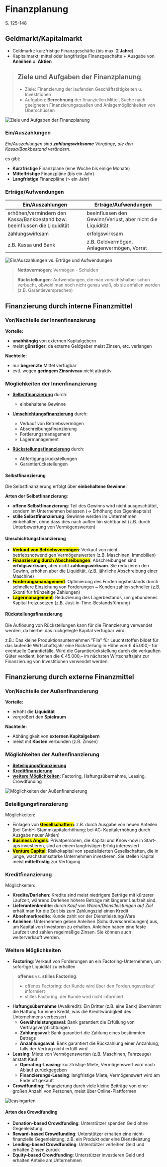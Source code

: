 # Finanzplanung

S. 125-148

## Geldmarkt/Kapitalmarkt

- Geldmarkt: kurzfristige Finanzgeschäfte (bis max. **2 Jahre**)
- Kapitalmarkt: mittel oder langfristige Finanzgeschäfte + Ausgabe von **Anleihen** u. **Aktien**

> ## Ziele und Aufgaben der Finanzplanung
>
> - Ziele: Finanzierung der laufenden Geschäftstätigkeiten u. Investitionen
> - Aufgaben: **Berechnung** der finanziellen Mittel, Suche nach geeigneten Finanzierungsquellen und Anlagemöglichkeiten von Überschüssen

![Ziele und Aufgaben der Finanzplanung](/images/bwm_ziele-und-aufgaben-derfinanzplanung.png)

### Ein/Auszahlungen

*Ein/Auszahlungen sind **zahlungswirksame** Vorgänge, die den Kassa/Bankbestand verändern.*

es gibt:

- **Kurzfristige** Finanzpläne (eine Woche bis einige Monate)
- **Mittelfristige** Finanzpläne (bis ein Jahr)
- **Langfristige** Finanzpläne (> ein Jahr)

### Erträge/Aufwendungen

| Ein/Auszahlungen | Erträge/Aufwendungen |
|------------------|----------------------|
| erhöhen/vermindern den Kassa/Bankbestand bzw. beeinflussen die Liquidität | beeinflussen den Gewinn/Verlust, aber nicht die Liquidität |
| zahlungswirksam | erfolgswirksam |
| z.B. Kassa und Bank | z.B. Geldvermögen, Anlagenvermögen, Vorrat |

![Ein/Auszahlungen vs. Erträge und Aufwendungen](/images/bwm_ein-auszahlungen-vs-ertraege-und-aufwendungen.png)

<!-- sollte eig. easy und eh klar sein -->
> **Nettovermögen**: Vermögen - Schulden
>
> **Rückstellungen**: Aufwendungen, die man vorsichtshalber schon verbucht, obwohl man noch nicht genau weiß, ob sie anfallen werden (z.B. Garantieversprechen)

## Finanzierung durch interne Finanzmittel

### Vor/Nachteile der Innenfinanzierung

**Vorteile:**

- **unabhängig** von externen Kapitalgebern
- meist **günstiger**, da externe Geldgeber meist Zinsen, etc. verlangen

**Nachteile:**

- nur **begrenzte** Mittel verfügbar
- evtl. wegen **geringem Zinsniveau** nicht attraktiv

### Möglichkeiten der Innenfinanzierung

- [**Selbstfinanzierung**](#selbstfinanzierung)
    durch:
  - einbehaltene Gewinne

- [**Umschichtungsfinanzierung**](#umschichtungsfinanzierung) durch:
  - Verkauf von Betriebsvermögen
  - Abschreibungsfinanzierung
  - Forderungsmanagement
  - Lagermanagement

- [**Rückstellungsfinanzierung**](#rückstellungsfinanzierung) durch:
  - Abfertigungsrückstellungen
  - Garantierückstellungen

#### Selbstfinanzierung

Die Selbstfinanzierung erfolgt über **einbehaltene Gewinne**.

**Arten der Selbstfinanzierung**:

- **offene Selbstfinanzierung**: Teil des Gewinns wird nicht ausgeschüttet, sondern im Unternehmen belassen (-> Erhöhung des Eigenkapitals)
- **stille Selbstfinanzierung**: Gewinne werden im Unternehmen einbehalten, ohne dass dies nach außen hin sichtbar ist (z.B. durch Unterbewertung von Vermögenswerten)

#### Umschichtungsfinanzierung

- <mark>**Verkauf von Betriebsvermögen**</mark>: Verkauf von nicht betriebsnotwendigen Vermögenswerten (z.B. Maschinen, Immobilien)
- <mark>**Finanzierung durch Abschreibungen**</mark>: Abschreibungen sind **erfolgswirksam**, aber nicht **zahlungswirksam**. Sie reduzieren den Gewinn, erhöhen aber die Liquidität. (z.B. jährliche Abschreibung einer Maschine)
- <mark>**Forderungsmanagement**</mark>: Optimierung des Forderungsbestands durch schnellere Einziehung von Forderungen ~ Kunden zahlen schneller (z.B. Skonti für frühzeitige Zahlungen)
- <mark>**Lagermanagement**</mark>: Reduzierung des Lagerbestands, um gebundenes Kapital freizusetzen (z.B. Just-in-Time-Bestandsführung)

#### Rückstellungsfinanzierung

Die Auflösung von Rückstellungen kann für die Finanzierung verwendet werden, da hierbei das rückgelegte Kapital verfügbar wird.

z.B.:
Das kleine Produktionsunternehmen "Fila" für Leuchtstoffen bildet für das laufende Wirtschaftsjahr eine Rückstellung in Höhe von € 45.000,– für eventuelle Garantiefälle. Wird die Garantierückstellung durch die verkauften Güter verdient, können die € 45.000,– im nächsten Wirtschaftsjahr zur Finanzierung von Investitionen verwendet werden.

## Finanzierung durch externe Finanzmittel

### Vor/Nachteile der Außenfinanzierung

**Vorteile:**

- erhöht die **Liquidität**
- vergrößert den **Spielraum**

**Nachteile:**

- Abhängigkeit von **externen Kapitalgebern**
- meist mit **Kosten** verbunden (z.B. Zinsen)

### Möglichkeiten der Außenfinanzierung

- [**Beteiligungsfinanzierung**](#beteiligungsfinanzierung)
- [**Kreditfinanzierung**](#kreditfinanzierung)
- [**weitere Möglichkeiten**](#weitere-möglichkeiten): Factoring, Haftungsübernahme, Leasing, Crowdfunding

![Möglichkeiten der Außenfinanzierung](/images/bwm_moeglichkeiten-der-aussenfinanzierung.png)

### Beteiligungsfinanzierung

Möglichkeiten:

- Einlagen von <mark>**Gesellschaftern**</mark>: z.B. durch Ausgabe von neuen Anteilen (bei GmbH: Stammkapitalerhöhung; bei AG: Kapitalerhöhung durch Ausgabe neuer Aktien)
- <mark>**Business Angels**</mark>: Privatpersonen, die Kapital und Know-how in Start-ups investieren, sind an einem langfristigen Erfolg interessiert
- <mark>**Venture Capital**</mark>: Risikokapital von spezialisierten Gesellschaften, die in junge, wachstumsstarke Unternehmen investieren. Sie stellen Kapital meist **mittelfristig** zur Verfügung

### Kreditfinanzierung

Möglichkeiten:

- **Kredite/Darlehen**: Kredite sind meist niedrigere Beträge mit kürzerer Laufzeit, während Darlehen höhere Beträge mit längerer Laufzeit sind.
- **Lieferantenkredite**: durch *Kauf* von *Waren/Dienstleistungen auf Ziel* erhält man für die Zeit bis zum Zahlungsziel einen Kredit
- **Abnehmerkredite**: Kunde zahlt vor der Dienstleistung/Ware
- **Anleihen**: Unternehmen geben Anleihen (Schuldverschreibungen) aus, um Kapital von Investoren zu erhalten. Anleihen haben eine feste Laufzeit und zahlen regelmäßige Zinsen. Sie können auch weiterverkauft werden.

### Weitere Möglichkeiten

- **Factoring**: Verkauf von Forderungen an ein Factoring-Unternehmen, um sofortige Liquidität zu erhalten

> **offenes** vs. **stilles Factoring**:
>
> - offenes Factoring: der Kunde wird über den Forderungsverkauf informiert
> - stilles Factoring: der Kunde wird nicht informiert

- **Haftungsübernahme** (Avalkredit): Ein Dritter (z.B. eine Bank) übernimmt die Haftung für einen Kredit, was die Kreditwürdigkeit des Unternehmens verbessert
  - **Gewährleistungsaval**: Bank garantiert die Erfüllung von Vertragsverpflichtungen
  - **Zahlungsaval**: Bank garantiert die Zahlung eines bestimmten Betrags
  - **Anzahlungsaval**: Bank garantiert die Rückzahlung einer Anzahlung, falls der Vertrag nicht erfüllt wird
- **Leasing**: Miete von Vermögenswerten (z.B. Maschinen, Fahrzeuge) anstatt Kauf
  - **Operating-Leasing**: kurzfristige Miete, Vermögenswert wird nach Ablauf zurückgegeben
  - **Finanzierungs-Leasing**: langfristige Miete, Vermögenswert wird am Ende oft gekauft
- **Crowdfunding**: Finanzierung durch viele kleine Beiträge von einer großen Anzahl von Personen, meist über Online-Plattformen

![leasingarten](/images/bwm_leasingarten.png)

#### Arten des Crowdfunding

- **Donation-based Crowdfunding**: Unterstützer spenden Geld ohne Gegenleistung
- **Reward-based Crowdfunding**: Unterstützer erhalten eine nicht-finanzielle Gegenleistung, z.B. ein Produkt oder eine Dienstleistung
- **Lending-based Crowdfunding**: Unterstützer verleihen Geld und erhalten Zinsen zurück
- **Equity-based Crowdfunding**: Unterstützer investieren Geld und erhalten Anteile am Unternehmen
